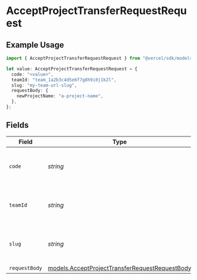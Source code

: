 # AcceptProjectTransferRequestRequest

## Example Usage

```typescript
import { AcceptProjectTransferRequestRequest } from "@vercel/sdk/models/acceptprojecttransferrequestop.js";

let value: AcceptProjectTransferRequestRequest = {
  code: "<value>",
  teamId: "team_1a2b3c4d5e6f7g8h9i0j1k2l",
  slug: "my-team-url-slug",
  requestBody: {
    newProjectName: "a-project-name",
  },
};
```

## Fields

| Field                                                                                                  | Type                                                                                                   | Required                                                                                               | Description                                                                                            | Example                                                                                                |
| ------------------------------------------------------------------------------------------------------ | ------------------------------------------------------------------------------------------------------ | ------------------------------------------------------------------------------------------------------ | ------------------------------------------------------------------------------------------------------ | ------------------------------------------------------------------------------------------------------ |
| `code`                                                                                                 | *string*                                                                                               | :heavy_check_mark:                                                                                     | The code of the project transfer request.                                                              |                                                                                                        |
| `teamId`                                                                                               | *string*                                                                                               | :heavy_minus_sign:                                                                                     | The Team identifier to perform the request on behalf of.                                               | team_1a2b3c4d5e6f7g8h9i0j1k2l                                                                          |
| `slug`                                                                                                 | *string*                                                                                               | :heavy_minus_sign:                                                                                     | The Team slug to perform the request on behalf of.                                                     | my-team-url-slug                                                                                       |
| `requestBody`                                                                                          | [models.AcceptProjectTransferRequestRequestBody](../models/acceptprojecttransferrequestrequestbody.md) | :heavy_minus_sign:                                                                                     | N/A                                                                                                    |                                                                                                        |